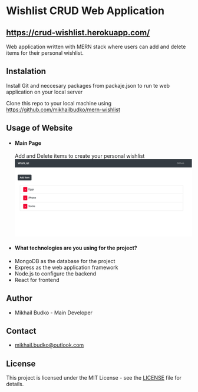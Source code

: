 # Wishlist CRUD Web Application
## https://crud-wishlist.herokuapp.com/
Web application written with MERN stack where users can add and delete items for their personal wishlist.
## Instalation
Install Git and neccesary packages from packaje.json to run te web application on your local server

Clone this repo to your local machine using https://github.com/mikhailbudko/mern-wishlist
## Usage of Website
* #### Main Page
  Add and Delete items to create your personal wishlist  
  ![](mern-wishlist.gif)
* #### What technologies are you using for the project?
* MongoDB as the database for the project
* Express as the web application framework
* Node.js to configure the backend
* React for frontend
## Author 
* Mikhail Budko - Main Developer 
## Contact
* mikhail.budko@outlook.com
## License
This project is licensed under the MIT License - see the [LICENSE](https://github.com/mikhailbudko/csgo-predictions/blob/master/LICENSE) file for details.
